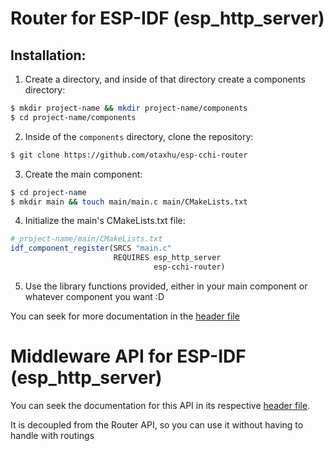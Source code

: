 # Router for ESP-IDF (esp_http_server)

## Installation:
1. Create a directory, and inside of that directory create a components directory:
```sh
$ mkdir project-name && mkdir project-name/components
$ cd project-name/components
```
2. Inside of the `components` directory, clone the repository:
```sh
$ git clone https://github.com/otaxhu/esp-cchi-router
```
3. Create the main component:
```sh
$ cd project-name
$ mkdir main && touch main/main.c main/CMakeLists.txt
```
4. Initialize the main's CMakeLists.txt file:
```cmake
# project-name/main/CMakeLists.txt
idf_component_register(SRCS "main.c"
                       REQUIRES esp_http_server
                                esp-cchi-router)
```
5. Use the library functions provided, either in your main component or whatever component you want :D

You can seek for more documentation in the [header file](/include/esp_cchi/router.h)

# Middleware API for ESP-IDF (esp_http_server)

You can seek the documentation for this API in its respective [header file](/include/esp_cchi/middleware.h).

It is decoupled from the Router API, so you can use it without having to handle with routings
